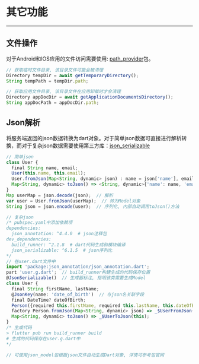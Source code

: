 # 其它功能
---

## 文件操作

对于Android和IOS应用的文件访问需要使用: [path_provider](https://pub.dev/packages/path_provider)包。

```typescript
// 获取临时文件目录, 该目录文件可能会被清理
Directory tempDir = await getTemporaryDirectory();
String tempPath = tempDir.path;

// 获取应用文件目录, 该目录文件在应用卸载时才会清理
Directory appDocDir = await getApplicationDocumentsDirectory();
String appDocPath = appDocDir.path;
```

## Json解析

将服务端返回的json数据转换为dart对象。对于简单json数据可直接进行解析转换，而对于复杂json数据需要使用第三方库：[json_serializable](https://pub.dev/packages/json_serializable)

```typescript
// 简单json
class User {
  final String name, email;
  User(this.name, this.email);
  User.fromJson(Map<String, dynamic> json) : name = json['name'], email = json['email']; // 解序列
  Map<String, dynamic> toJson() => <String, dynamic>{'name': name, 'email': email,}; // 序列化
}
Map userMap = json.decode(json);  // 解析
var user = User.fromJson(userMap);  // 转为Model对象
String json = json.encode(user);  // 序列化, 内部自动调用toJson()方法

// 复杂json
/* pubspec.yaml中添加依赖项
dependencies:
  json_annotation: ^4.4.0  # json注释包
dev_dependencies:
  build_runner: ^2.1.8  # dart代码生成和模块编译
  json_serializable: ^6.1.5  # json序列化
*/
// 在user.dart文件中
import 'package:json_annotation/json_annotation.dart';
part 'user.g.dart';  // build_runner构建生成的代码保存位置
@JsonSerializable()  // 生成器标注, 指明该类需要生成Model
class User {
  final String firstName, lastName;
  @JsonKey(name: 'date_of_birth')  // 与json名关联字段
  final DateTime? dateOfBirth;
  Person({required this.firstName, required this.lastName, this.dateOfBirth});
  factory Person.fromJson(Map<String, dynamic> json) => _$UserFromJson(json);
  Map<String, dynamic> toJson() => _$UserToJson(this);
}
/* 生成代码 
> flutter pub run build_runner build
# 生成的代码保存在user.g.dart中
*/

// 可使用json_model包根据json文件自动生成Dart对象, 详情可参考包官网
```